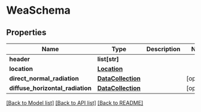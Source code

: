 # WeaSchema

## Properties
Name | Type | Description | Notes
------------ | ------------- | ------------- | -------------
**header** | **list[str]** |  | 
**location** | [**Location**](Location.md) |  | 
**direct_normal_radiation** | [**DataCollection**](DataCollection.md) |  | [optional] 
**diffuse_horizontal_radiation** | [**DataCollection**](DataCollection.md) |  | [optional] 

[[Back to Model list]](../README.md#documentation-for-models) [[Back to API list]](../README.md#documentation-for-api-endpoints) [[Back to README]](../README.md)


